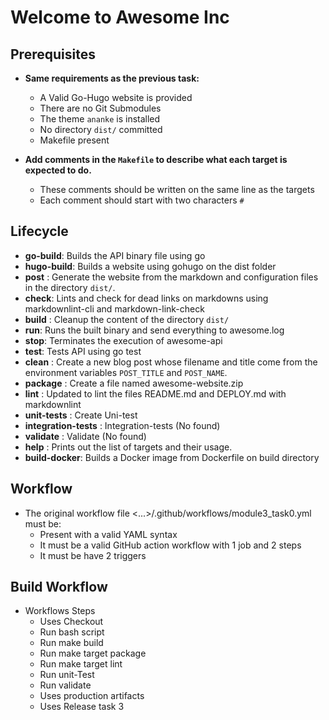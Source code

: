 # Welcome to Awesome Inc

## Prerequisites

- **Same requirements as the previous task:**

  - A Valid Go-Hugo website is provided
  - There are no Git Submodules
  - The theme  `ananke`  is installed
  - No directory  `dist/`  committed
  - Makefile present
- **Add comments in the  `Makefile`  to describe what each target is expected
to do.**

  - These comments should be written on the same line as the targets
  - Each comment should start with two characters  `#`

## Lifecycle

- **go-build**: Builds the API binary file using go 
- **hugo-build**: Builds a website using gohugo on the dist folder
- **post** : Generate the website from the markdown and configuration files in
the directory `dist/`.
- **check**: Lints and check for dead links on markdowns using markdownlint-cli and markdown-link-check
- **build** : Cleanup the content of the directory `dist/`
- **run**: Runs the built binary and send everything to awesome.log
- **stop**: Terminates the execution of awesome-api
- **test**: Tests API using go test 
- **clean** : Create a new blog post whose filename and title come from the
environment variables `POST_TITLE` and `POST_NAME`.
- **package** : Create a file named awesome-website.zip
- **lint** : Updated to lint the files README.md and DEPLOY.md with markdownlint
- **unit-tests** : Create Uni-test
- **integration-tests** : Integration-tests (No found)
- **validate** : Validate (No found)
- **help** : Prints out the list of targets and their usage.
- **build-docker**: Builds a Docker image from Dockerfile on build directory

## Workflow

- The original workflow file <...>/.github/workflows/module3_task0.yml must be:
  - Present with a valid YAML syntax
  - It must be a valid GitHub action workflow with 1 job and 2 steps
  - It must be have 2 triggers

## Build Workflow

- Workflows Steps
  - Uses Checkout
  - Run bash script
  - Run make build
  - Run make target package
  - Run make target lint
  - Run unit-Test
  - Run validate
  - Uses production artifacts
  - Uses Release task 3
